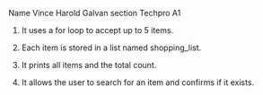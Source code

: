Name Vince Harold Galvan 
section Techpro A1 
1. It uses a for loop to accept up to 5 items.


2. Each item is stored in a list named shopping_list.


3. It prints all items and the total count.


4. It allows the user to search for an item and confirms if it exists.
